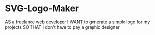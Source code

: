 # SVG-Logo-Maker
AS a freelance web developer I WANT to generate a simple logo for my projects SO THAT I don't have to pay a graphic designer
